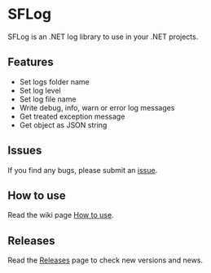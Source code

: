 # ​SFLog

SFLog is an .NET log library to use in your .NET projects.

## ​Features
- Set logs folder name
- Set log level
- Set log file name
- Write debug, info, warn or error log messages
- Get treated exception message
- Get object as JSON string

## Issues
If you find any bugs, please submit an [issue](https://github.com/spaf94/dotnet-sf-log/issues/new/).

## How to use
Read the wiki page [How to use](https://github.com/spaf94/dotnet-sf-log/wiki/How-to-use). 

## Releases
Read the [Releases](https://github.com/spaf94/dotnet-sf-log/releases) page to check new versions and news.

